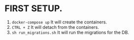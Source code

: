 # FIRST SETUP.

1. `docker-compose up`
    It will create the containers.
2. `CTRL + Z`
    It will detach from the containers.
3. `sh run_migrations.sh`
    It will run the migrations for the DB.